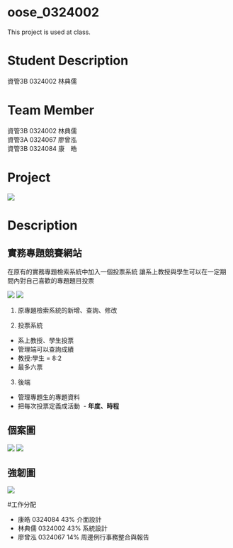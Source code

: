 # oose_0324002
This project is used at class.

# Student Description
資管3B 0324002 林典儒

# Team Member
資管3B 0324002 林典儒<br>
資管3A 0324067 廖曾泓<br>
資管3B 0324084 康　皓

# Project
![](https://i.imgur.com/WMLgFmp.png)

# Description
## 實務專題競賽網站
在原有的實務專題檢索系統中加入一個投票系統
讓系上教授與學生可以在一定期間內對自己喜歡的專題題目投票

![](http://i.imgur.com/RFvZkEz.jpg)
![](http://i.imgur.com/lfrUy95.png)

1. 原專題檢索系統的新增、查詢、修改

2. 投票系統

- 系上教授、學生投票
- 管理端可以查詢成績
- 教授:學生 = 8:2
- 最多六票

3. 後端

- 管理專題生的專題資料
- 把每次投票定義成活動
  - **年度、時程**

## 個案圖
![](https://i.imgur.com/f8RGi10.jpg)
![](https://i.imgur.com/fZ1kUud.jpg)

## 強韌圖
![](http://i.imgur.com/csTjnR3.png)


#工作分配
- 康皓 0324084 43% 介面設計
- 林典儒 0324002 43% 系統設計
- 廖曾泓 0324067 14%  周邊例行事務整合與報告

